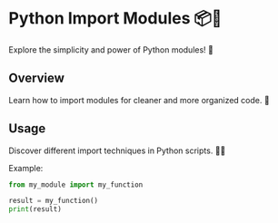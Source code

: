 # Python Import Modules 📦🐍

Explore the simplicity and power of Python modules! 🚀

## Overview

Learn how to import modules for cleaner and more organized code. 🧹

## Usage

Discover different import techniques in Python scripts. 🕵️‍♂️

Example:

```python
from my_module import my_function

result = my_function()
print(result)

